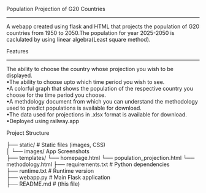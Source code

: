 Population Projection of G20 Countries
______________________________________
A webapp created using flask and HTML that projects the population of G20 countries from 1950 to 2050.The population for year 2025-2050 is caclulated by using linear algebra(Least square method).  

Features 
________
The ability to choose the country whose projection you wish to be displayed.  
•The ability to choose upto which time period you wish to see.  
•A colorful graph that shows the population of the respective country you choose for the time period you choose.  
•A methdology document from which you can understand the methodology used to predict populations is available for download.  
•The data used for projections in .xlsx format is available for download.  
•Deployed using railway.app

Project Structure

├── static/ # Static files (images, CSS)  
│ └── images/ App Screenshots  
├── templates/ 
  └── homepage.html
  └── population_projection.html
  └── methodology.html
├── requirements.txt # Python dependencies  
├── runtime.txt # Runtime version  
├── webapp.py # Main Flask application  
├── README.md # (this file)  
